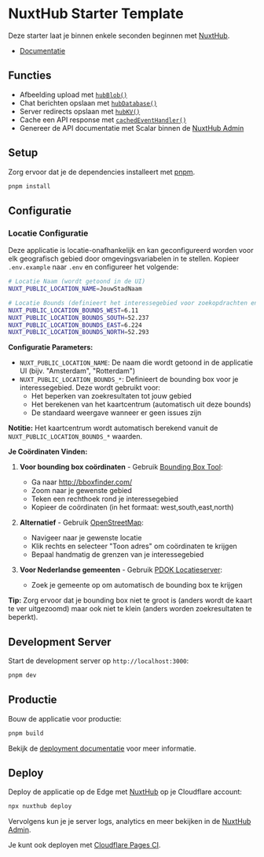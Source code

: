 # NuxtHub Starter Template

Deze starter laat je binnen enkele seconden beginnen met [NuxtHub](https://hub.nuxt.com).

- [Documentatie](https://hub.nuxt.com)

## Functies

- Afbeelding upload met [`hubBlob()`](http://hub.nuxt.com/docs/storage/blob)
- Chat berichten opslaan met [`hubDatabase()`](http://hub.nuxt.com/docs/storage/database)
- Server redirects opslaan met [`hubKV()`](http://hub.nuxt.com/docs/storage/kv)
- Cache een API response met [`cachedEventHandler()`](https://hub.nuxt.com/docs/server/cache)
- Genereer de API documentatie met Scalar binnen de [NuxtHub Admin](https://admin.hub.nuxt.com)

## Setup

Zorg ervoor dat je de dependencies installeert met [pnpm](https://pnpm.io).

```bash
pnpm install
```

## Configuratie

### Locatie Configuratie

Deze applicatie is locatie-onafhankelijk en kan geconfigureerd worden voor elk geografisch gebied door omgevingsvariabelen in te stellen. Kopieer `.env.example` naar `.env` en configureer het volgende:

```bash
# Locatie Naam (wordt getoond in de UI)
NUXT_PUBLIC_LOCATION_NAME=JouwStadNaam

# Locatie Bounds (definieert het interessegebied voor zoekopdrachten en standaard kaartweergave)
NUXT_PUBLIC_LOCATION_BOUNDS_WEST=6.11
NUXT_PUBLIC_LOCATION_BOUNDS_SOUTH=52.237
NUXT_PUBLIC_LOCATION_BOUNDS_EAST=6.224
NUXT_PUBLIC_LOCATION_BOUNDS_NORTH=52.293
```

**Configuratie Parameters:**

- `NUXT_PUBLIC_LOCATION_NAME`: De naam die wordt getoond in de applicatie UI (bijv. "Amsterdam", "Rotterdam")
- `NUXT_PUBLIC_LOCATION_BOUNDS_*`: Definieert de bounding box voor je interessegebied. Deze wordt gebruikt voor:
  - Het beperken van zoekresultaten tot jouw gebied
  - Het berekenen van het kaartcentrum (automatisch uit deze bounds)
  - De standaard weergave wanneer er geen issues zijn

**Notitie:** Het kaartcentrum wordt automatisch berekend vanuit de `NUXT_PUBLIC_LOCATION_BOUNDS_*` waarden.

**Je Coördinaten Vinden:**

1. **Voor bounding box coördinaten** - Gebruik [Bounding Box Tool](http://bboxfinder.com/):

   - Ga naar http://bboxfinder.com/
   - Zoom naar je gewenste gebied
   - Teken een rechthoek rond je interessegebied
   - Kopieer de coördinaten (in het formaat: west,south,east,north)

2. **Alternatief** - Gebruik [OpenStreetMap](https://www.openstreetmap.org/):

   - Navigeer naar je gewenste locatie
   - Klik rechts en selecteer "Toon adres" om coördinaten te krijgen
   - Bepaal handmatig de grenzen van je interessegebied

3. **Voor Nederlandse gemeenten** - Gebruik [PDOK Locatieserver](https://www.pdok.nl/introductie/-/article/pdok-locatieserver):
   - Zoek je gemeente op om automatisch de bounding box te krijgen

**Tip:** Zorg ervoor dat je bounding box niet te groot is (anders wordt de kaart te ver uitgezoomd) maar ook niet te klein (anders worden zoekresultaten te beperkt).

## Development Server

Start de development server op `http://localhost:3000`:

```bash
pnpm dev
```

## Productie

Bouw de applicatie voor productie:

```bash
pnpm build
```

Bekijk de [deployment documentatie](https://hub.nuxt.com/docs/getting-started/deploy) voor meer informatie.

## Deploy

Deploy de applicatie op de Edge met [NuxtHub](https://hub.nuxt.com) op je Cloudflare account:

```bash
npx nuxthub deploy
```

Vervolgens kun je je server logs, analytics en meer bekijken in de [NuxtHub Admin](https://admin.hub.nuxt.com).

Je kunt ook deployen met [Cloudflare Pages CI](https://hub.nuxt.com/docs/getting-started/deploy#cloudflare-pages-ci).
